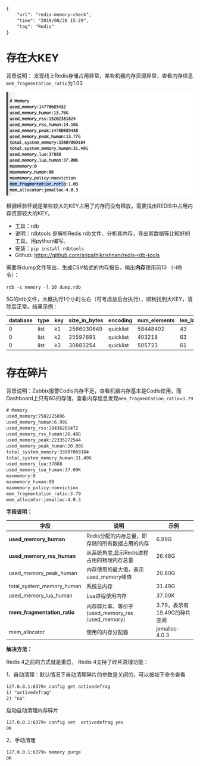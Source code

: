 ```
{
    "url": "redis-memory-check",
    "time": "2019/08/28 15:29",
    "tag": "Redis"
}
```

# 存在大KEY

背景说明：
发现线上Redis存储占用异常，某些机器内存资源异常，查看内存信息`mem_fragmentation_ratio`为1.03

![](/static/uploads/codis-memory.jpg)

根据经验怀疑是某些较大的KEY占用了内存而没有释放。需要找出REDIS中占用内存资源较大的KEY。



- 工具：rdb
- 说明：rdbtools 是解析Redis rdb文件、分析其内存，导出其数据等比較好的工具，用python编写。
- 安装：`pip install rdbtools`
- Github: https://github.com/sripathikrishnan/redis-rdb-tools


需要将dump文件导出，生成CSV格式的内存报告，输出**内存**使用前10 （-l命令）：

`rdb -c memory -l 10 dump.rdb`

5G的rdb文件，大概执行1个小时左右（可考虑放后台执行），顺利找到大KEY，清除后正常。结果示例：

database|type|key|size_in_bytes|encoding|num_elements|len_largest_element|expiry
---|---|---|---|---|---|---|---
0|list|k1|2566030649|quicklist|58448402|43|
0|list|k2|25597691|quicklist|403218|63|
0|list|k3|30883254|quicklist|505723|61|

# 存在碎片

背景说明：Zabbix报警Codis内存不足，查看机器内存基本是Codis使用，而Dashboard上只有6G的存储，查看内存信息发现`mem_fragmentation_ratio=3.79`

```
# Memory
used_memory:7502225896
used_memory_human:6.99G
used_memory_rss:28436201472
used_memory_rss_human:26.48G
used_memory_peak:22335272544
used_memory_peak_human:20.80G
total_system_memory:33807069184
total_system_memory_human:31.49G
used_memory_lua:37888
used_memory_lua_human:37.00K
maxmemory:0
maxmemory_human:0B
maxmemory_policy:noeviction
mem_fragmentation_ratio:3.79
mem_allocator:jemalloc-4.0.3
```

**字段说明：**

字段|说明|示例
---|---|---
**used_memory_human**|Redis分配的内存总量，即存储的所有数据占用的内存|6.99G
**used_memory_rss_human**|从系统角度,显示Redis进程占用的物理内存总量|26.48G
used_memory_peak_human|内存使用的最大值，表示used_memory峰值|20.80G
total_system_memory_human|系统总内存|31.49G
used_memory_lua_human|Lua进程使用内存|37.00K
**mem_fragmentation_ratio**|内存碎片率，等价于(used_memory_rss /used_memory)|3.79，表示有19.49G的碎片空间
mem_allocator|使用的内存分配器|jemalloc-4.0.3


**解决方法：**

Redis 4之前的方式就是重启， Redis 4支持了碎片清理功能：

1、自动清理：默认情况下自动清理碎片的参数是关闭的，可以按如下命令查看

```
127.0.0.1:6379> config get activedefrag 
1) "activedefrag"
2) "no"
```

启动自动清理内存碎片

```
127.0.0.1:6379> config set  activedefrag yes
OK
```

2、手动清理

```
127.0.0.1:6379> memory purge
OK
```
